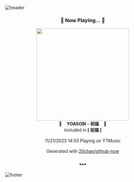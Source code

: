 ![header](https://capsule-render.vercel.app/api?type=wave&height=170&section=header&fontColor=090707&fontAlignX=45&fontAlignY=65&fontSize=100)

<h3 align="center">🎵 Now Playing... 🎵</h3>
<p align="center">
  <a href="https://music.youtube.com/watch?v=2eNEQ0cQtkI">
    <img width="300" src="https://lh3.googleusercontent.com/yZS5cGvyeDKPkCI5cmlD3p_O_CCjE4N6msFalbOEhuRytLta0QgzjPbJbzlh2KGzmEiG6sLafrzEf1Vx">
  </a>
  <br>
  🎵&nbsp&nbsp&nbsp <b>YOASOBI - 祝福</b> &nbsp&nbsp&nbsp🎵
  <br>
  included in <b>[ 祝福 ]</b>
  
  <br />
  <br />
  11/21/2023 14:53 Playing on YTMusic
  <br />
  <br />
  Generated with <a href="https://github.com/20chan/github-now">20chan/github-now</a>
</p>

<h3 align="center">•••</h3>

![footer](https://capsule-render.vercel.app/api?type=wave&height=150&section=footer)
